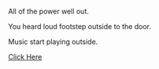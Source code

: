 All of the power well out.

You heard loud footstep outside to the door.

Music start playing outside.

[Click Here](jumpscare.md)
